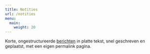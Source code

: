 ```yaml
---
title: Notities
url: /notities
menu:
  main:
    weight: 20
---
```

Korte, ongestructureerde [berichten](https://indieweb.org/note) in platte tekst, snel geschreven en geplaatst, met een eigen permalink pagina.